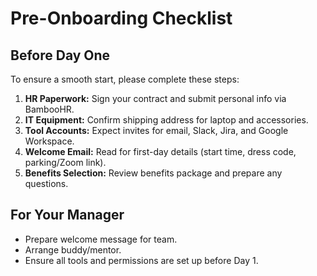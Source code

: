 # Pre-Onboarding Checklist

## Before Day One
To ensure a smooth start, please complete these steps:

1. **HR Paperwork:** Sign your contract and submit personal info via BambooHR.
2. **IT Equipment:** Confirm shipping address for laptop and accessories.
3. **Tool Accounts:** Expect invites for email, Slack, Jira, and Google Workspace.
4. **Welcome Email:** Read for first-day details (start time, dress code, parking/Zoom link).
5. **Benefits Selection:** Review benefits package and prepare any questions.

## For Your Manager
- Prepare welcome message for team.
- Arrange buddy/mentor.
- Ensure all tools and permissions are set up before Day 1.
